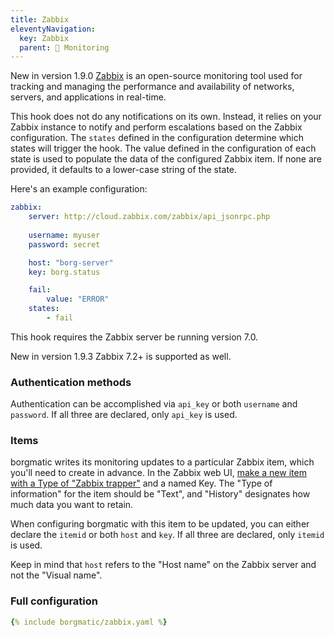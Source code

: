 ```yaml
---
title: Zabbix
eleventyNavigation:
  key: Zabbix
  parent: 🚨 Monitoring
---
```

<span class="minilink minilink-addedin">New in version 1.9.0</span>
[Zabbix](https://www.zabbix.com/) is an open-source monitoring tool used for
tracking and managing the performance and availability of networks, servers,
and applications in real-time.

This hook does not do any notifications on its own. Instead, it relies on your
Zabbix instance to notify and perform escalations based on the Zabbix
configuration. The `states` defined in the configuration determine which
states will trigger the hook. The value defined in the configuration of each
state is used to populate the data of the configured Zabbix item. If none are
provided, it defaults to a lower-case string of the state.

Here's an example configuration:

```yaml
zabbix:
    server: http://cloud.zabbix.com/zabbix/api_jsonrpc.php
    
    username: myuser
    password: secret

    host: "borg-server"
    key: borg.status

    fail:
        value: "ERROR"
    states:
        - fail
```

This hook requires the Zabbix server be running version 7.0.

<span class="minilink minilink-addedin">New in version 1.9.3</span> Zabbix 7.2+
is supported as well.


### Authentication methods

Authentication can be accomplished via `api_key` or both `username` and
`password`. If all three are declared, only `api_key` is used.


### Items

borgmatic writes its monitoring updates to a particular Zabbix item, which
you'll need to create in advance. In the Zabbix web UI, [make a new item with a
Type of "Zabbix
trapper"](https://www.zabbix.com/documentation/current/en/manual/config/items/itemtypes/trapper)
and a named Key. The "Type of information" for the item should be "Text", and
"History" designates how much data you want to retain.

When configuring borgmatic with this item to be updated, you can either declare
the `itemid` or both `host` and `key`. If all three are declared, only `itemid`
is used.

Keep in mind that `host` refers to the "Host name" on the Zabbix server and not
the "Visual name".


### Full configuration

```yaml
{% include borgmatic/zabbix.yaml %}
```
